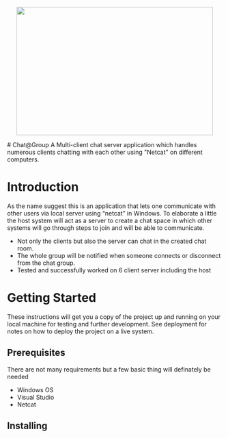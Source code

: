 <p align="center">
  <img width="460" height="300" src="http://www.fillmurray.com/460/300">
</p>
# Chat@Group
A Multi-client chat server application which handles numerous clients chatting with each other using "Netcat" on different computers.

# Introduction
As the name suggest this is an application that lets one communicate with other users via local server using “netcat” in Windows. To elaborate a little the host system will act as a server to create a chat space in which other systems will go through steps to join and will be able to communicate.
* Not only the clients but also the server can chat in the created chat room.
* The whole group will be notified when someone connects or disconnect from the chat group.
* Tested and successfully worked on 6 client server including the host

# Getting Started
These instructions will get you a copy of the project up and running on your local machine for testing and further development. See deployment for notes on how to deploy the project on a live system.

## Prerequisites
There are not many requirements but a few basic thing will definately be needed
* Windows OS
* Visual Studio
* Netcat

## Installing
